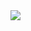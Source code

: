 <a href="https://github.com/anuraghazra/github-readme-stats">
  <img src="https://github-readme-stats.vercel.app/api?username=gteu&show_icons=true&count_private=true&layout=compact" align = "center"/>
</a>

<!-- 言語割合も表示するとき
<a href="https://github.com/anuraghazra/github-readme-stats">
  <img height="200em" src="https://github-readme-stats.vercel.app/api?username=gteu&show_icons=true&count_private=true&layout=compact" align = "center"/>
</a>
<a href="https://github.com/anuraghazra/convoychat">
  <img height="200em" src="https://github-readme-stats.vercel.app/api/top-langs/?username=gteu&hide=Jupyter%20Notebook" align = "center"/>
</a>
 -->
<!--
**gteu/gteu** is a ✨ _special_ ✨ repository because its `README.md` (this file) appears on your GitHub profile.

Here are some ideas to get you started:

- 🔭 I’m currently working on ...
- 🌱 I’m currently learning ...
- 👯 I’m looking to collaborate on ...
- 🤔 I’m looking for help with ...
- 💬 Ask me about ...
- 📫 How to reach me: ...
- 😄 Pronouns: ...
- ⚡ Fun fact: ...
-->
